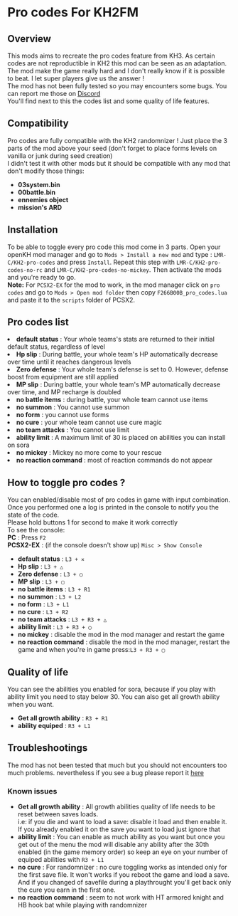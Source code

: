 <h1>Pro codes For KH2FM</h1>

<h2>Overview</h2>
<p>This mods aims to recreate the pro codes feature from KH3. As certain codes are not reproductible in KH2 this mod can be seen as an adaptation.<br/>
  The mod make the game really hard and I don't really know if it is possible to beat. I let super players give us the answer !<br/>
  The mod has not been fully tested so you may encounters some bugs. You can report me those on <a href = https://discord.gg/eXX8pM8pj9>Discord</a> <br/>
You'll find next to this the codes list and some quality of life features.</p>

<h2>Compatibility</h2>
<p>Pro codes are fully compatible with the KH2 randomnizer ! Just place the 3 parts of the mod above your seed (don't forget to place forms levels on vanilla or junk during seed creation)</br>
I didn't test it with other mods but it should be compatible with any mod that don't modify those things:</p>
<ul>
  <li><B>03system.bin</B></li>
  <li><B>00battle.bin</B></li>
  <li><B>ennemies object</B></li>
  <li><B>mission's ARD</B></li>
</ul>

<h2>Installation</h2>
<p>To be able to toggle every pro code this mod come in 3 parts. Open your openKH mod manager and go to <code>Mods > Install a new mod</code>
and type : <code>LMR-C/KH2-pro-codes</code> and press <code>Install</code>. Repeat this step with <code>LMR-C/KH2-pro-codes-no-rc</code> and <code>LMR-C/KH2-pro-codes-no-mickey</code>. Then activate the mods and you're ready to go.<br/>
  <B>Note:</B> For <code>PCSX2-EX</code> for the mod to work, in the mod manager click on <code>pro codes</code> and go to <code>Mods > Open mod folder</code> then copy <code>F266B00B_pro_codes.lua</code>
 and paste it to the <code>scripts</code> folder of PCSX2.</p>

<h2>Pro codes list</h2>
<lu>
  <li><B>default status</B> : Your whole teams's stats are returned to their initial default status, regardless of level</li>
  <li><B>Hp slip</B> : During battle, your whole team's HP automatically decrease over time until it reaches dangerous levels</li>
  <li><B>Zero defense</B> : Your whole team's defense is set to 0. However, defense boost from equipment are still applied</li>
  <li><B>MP slip</B> : During battle, your whole team's MP automatically decrease over time, and MP recharge is doubled</li>
  <li><B>no battle items</B> : during battle, your whole team cannot use items</li>
  <li><B>no summon</B> : You cannot use summon</li>
  <li><B>no form</B> : you cannot use forms</li>
  <li><B>no cure</B> : your whole team cannot use cure magic</li>
  <li><B>no team attacks</B> : You cannot use limit</li>
  <li><B>ability limit</B> : A maximum limit of 30 is placed on abilities you can install on sora</li>
  <li><B>no mickey</B> : Mickey no more come to your rescue</li>
  <li><B>no reaction command</B> : most of reaction commands do not appear</li>
</lu>

<h2>How to toggle pro codes ?</h2>
<p>You can enabled/disable most of pro codes in game with input combination. Once you performed one a log is printed in the console to notify you the state of the code.<br/>
  Please hold buttons 1 for second to make it work correctly</br>
  To see the console:<br/>
<B>PC</B> : Press <code>F2</code><br/>
<B>PCSX2-EX</B> : (if the console doesn't show up) <code>Misc > Show Console</code></p>
<ul>
  <li><B>default status</B> : <code>L3 + ✕</code></li>
  <li><B>Hp slip</B> : <code>L3 + △</code></li>
  <li><B>Zero defense</B> : <code>L3 + ◯</code></li>
  <li><B>MP slip</B> : <code>L3 + ▢</code></li>
  <li><B>no battle items</B> : <code>L3 + R1</code></li>
  <li><B>no summon</B> : <code>L3 + L2</code></li>
  <li><B>no form</B> : <code>L3 + L1</code></li>
  <li><B>no cure</B> : <code>L3 + R2</code></li>
  <li><B>no team attacks</B> : <code>L3 + R3 + △</code></li>
  <li><B>ability limit</B> : <code>L3 + R3 + ◯</code></li>
  <li><B>no mickey</B> : disable the mod in the mod manager and restart the game</li>
  <li><B>no reaction command</B> : disable the mod in the mod manager, restart the game and when you're in game press:<code>L3&nbsp+&nbspR3&nbsp+&nbsp▢</code></li>
</ul>

<h2>Quality of life</h2>
<p>You can see the abilities you enabled for sora, because if you play with ability limit you need to stay below 30. You can also get all growth ability 
when you want.</p>
<ul>
  <li><B>Get all growth ability</B> : <code>R3 + R1</code></li>
  <li><B>ability equiped</B> : <code>R3 + L1</code></li>
</ul>

<h2>Troubleshootings</h2>
<p>The mod has not been tested that much but you should not encounters too much problems.
nevertheless if you see a bug please report it <a href = https://discord.gg/eXX8pM8pj9>here</a></p>
<h3>Known issues</h3>
<ul>
  <li><B>Get all growth ability</B> : All growth abilities quality of life needs to be reset between saves loads. <br/>
    i.e: if you die and want to load a save: disable it load and then enable it. If you already enabled it on the save you want to load just ignore that</li>
  <li><B>ability limit</B> : You can enable as much ability as you want but once you get out of the menu the mod will disable any ability after the 30th enabled (in the game memory order) so keep an eye on your number of equiped abilities
  with <code>R3&nbsp+&nbspL1</code></li>
  <li><B>no cure</B> : For randomnizer : no cure toggling works as intended only for the first save file. It won't works if
  you reboot the game and load a save. And if you changed of savefile during a playthrought you'll get back only the cure you earn in the first one.</li>
  <li><B>no reaction command</B> : seem to not work with HT armored knight and HB hook bat while playing with randomnizer</li>
</ul>
